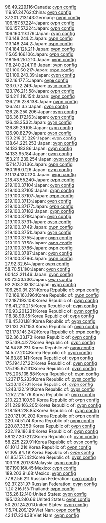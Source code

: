 96.49.229.116:Canada: [ovpn config](vpn/96_49_229_116.ovpn)  
119.97.247.62:China: [ovpn config](vpn/119_97_247_62.ovpn)  
37.201.213.143:Germany: [ovpn config](vpn/37_201_213_143.ovpn)  
106.157.57.224:Japan: [ovpn config](vpn/106_157_57_224.ovpn)  
106.157.57.224:Japan: [ovpn config](vpn/106_157_57_224.ovpn)  
106.160.118.179:Japan: [ovpn config](vpn/106_160_118_179.ovpn)  
113.148.244.2:Japan: [ovpn config](vpn/113_148_244_2.ovpn)  
113.148.244.2:Japan: [ovpn config](vpn/113_148_244_2.ovpn)  
114.184.128.211:Japan: [ovpn config](vpn/114_184_128_211.ovpn)  
115.65.166.106:Japan: [ovpn config](vpn/115_65_166_106.ovpn)  
118.156.251.210:Japan: [ovpn config](vpn/118_156_251_210.ovpn)  
118.240.224.116:Japan: [ovpn config](vpn/118_240_224_116.ovpn)  
121.106.50.217:Japan: [ovpn config](vpn/121_106_50_217.ovpn)  
121.109.240.39:Japan: [ovpn config](vpn/121_109_240_39.ovpn)  
122.16.177.5:Japan: [ovpn config](vpn/122_16_177_5.ovpn)  
123.0.72.249:Japan: [ovpn config](vpn/123_0_72_249.ovpn)  
123.176.215.58:Japan: [ovpn config](vpn/123_176_215_58.ovpn)  
124.211.110.154:Japan: [ovpn config](vpn/124_211_110_154.ovpn)  
126.219.238.138:Japan: [ovpn config](vpn/126_219_238_138.ovpn)  
126.241.3.3:Japan: [ovpn config](vpn/126_241_3_3.ovpn)  
126.28.250.206:Japan: [ovpn config](vpn/126_28_250_206.ovpn)  
126.36.172.163:Japan: [ovpn config](vpn/126_36_172_163.ovpn)  
126.48.35.32:Japan: [ovpn config](vpn/126_48_35_32.ovpn)  
126.89.29.105:Japan: [ovpn config](vpn/126_89_29_105.ovpn)  
126.90.82.79:Japan: [ovpn config](vpn/126_90_82_79.ovpn)  
133.218.25.228:Japan: [ovpn config](vpn/133_218_25_228.ovpn)  
138.64.225.253:Japan: [ovpn config](vpn/138_64_225_253.ovpn)  
14.133.183.86:Japan: [ovpn config](vpn/14_133_183_86.ovpn)  
14.133.95.184:Japan: [ovpn config](vpn/14_133_95_184.ovpn)  
153.211.236.254:Japan: [ovpn config](vpn/153_211_236_254.ovpn)  
157.147.101.36:Japan: [ovpn config](vpn/157_147_101_36.ovpn)  
180.196.0.126:Japan: [ovpn config](vpn/180_196_0_126.ovpn)  
211.124.137.220:Japan: [ovpn config](vpn/211_124_137_220.ovpn)  
218.43.55.240:Japan: [ovpn config](vpn/218_43_55_240.ovpn)  
219.100.37.104:Japan: [ovpn config](vpn/219_100_37_104.ovpn)  
219.100.37.105:Japan: [ovpn config](vpn/219_100_37_105.ovpn)  
219.100.37.107:Japan: [ovpn config](vpn/219_100_37_107.ovpn)  
219.100.37.13:Japan: [ovpn config](vpn/219_100_37_13.ovpn)  
219.100.37.177:Japan: [ovpn config](vpn/219_100_37_177.ovpn)  
219.100.37.182:Japan: [ovpn config](vpn/219_100_37_182.ovpn)  
219.100.37.19:Japan: [ovpn config](vpn/219_100_37_19.ovpn)  
219.100.37.31:Japan: [ovpn config](vpn/219_100_37_31.ovpn)  
219.100.37.49:Japan: [ovpn config](vpn/219_100_37_49.ovpn)  
219.100.37.51:Japan: [ovpn config](vpn/219_100_37_51.ovpn)  
219.100.37.55:Japan: [ovpn config](vpn/219_100_37_55.ovpn)  
219.100.37.58:Japan: [ovpn config](vpn/219_100_37_58.ovpn)  
219.100.37.86:Japan: [ovpn config](vpn/219_100_37_86.ovpn)  
219.100.37.87:Japan: [ovpn config](vpn/219_100_37_87.ovpn)  
219.100.37.96:Japan: [ovpn config](vpn/219_100_37_96.ovpn)  
27.92.32.64:Japan: [ovpn config](vpn/27_92_32_64.ovpn)  
58.70.51.180:Japan: [ovpn config](vpn/58_70_51_180.ovpn)  
60.142.211.46:Japan: [ovpn config](vpn/60_142_211_46.ovpn)  
60.73.53.236:Japan: [ovpn config](vpn/60_73_53_236.ovpn)  
92.203.233.181:Japan: [ovpn config](vpn/92_203_233_181.ovpn)  
106.250.39.231:Korea Republic of: [ovpn config](vpn/106_250_39_231.ovpn)  
112.169.163.196:Korea Republic of: [ovpn config](vpn/112_169_163_196.ovpn)  
112.187.193.108:Korea Republic of: [ovpn config](vpn/112_187_193_108.ovpn)  
116.41.210.215:Korea Republic of: [ovpn config](vpn/116_41_210_215.ovpn)  
116.93.201.231:Korea Republic of: [ovpn config](vpn/116_93_201_231.ovpn)  
118.38.99.85:Korea Republic of: [ovpn config](vpn/118_38_99_85.ovpn)  
118.45.101.181:Korea Republic of: [ovpn config](vpn/118_45_101_181.ovpn)  
121.131.207.153:Korea Republic of: [ovpn config](vpn/121_131_207_153.ovpn)  
121.173.146.242:Korea Republic of: [ovpn config](vpn/121_173_146_242.ovpn)  
122.36.33.173:Korea Republic of: [ovpn config](vpn/122_36_33_173.ovpn)  
125.139.4.127:Korea Republic of: [ovpn config](vpn/125_139_4_127.ovpn)  
14.54.88.231:Korea Republic of: [ovpn config](vpn/14_54_88_231.ovpn)  
14.5.77.204:Korea Republic of: [ovpn config](vpn/14_5_77_204.ovpn)  
14.63.89.141:Korea Republic of: [ovpn config](vpn/14_63_89_141.ovpn)  
175.194.127.22:Korea Republic of: [ovpn config](vpn/175_194_127_22.ovpn)  
175.195.97.131:Korea Republic of: [ovpn config](vpn/175_195_97_131.ovpn)  
175.205.106.88:Korea Republic of: [ovpn config](vpn/175_205_106_88.ovpn)  
1.237.175.233:Korea Republic of: [ovpn config](vpn/1_237_175_233.ovpn)  
1.238.197.78:Korea Republic of: [ovpn config](vpn/1_238_197_78.ovpn)  
1.243.122.191:Korea Republic of: [ovpn config](vpn/1_243_122_191.ovpn)  
1.252.215.176:Korea Republic of: [ovpn config](vpn/1_252_215_176.ovpn)  
210.223.100.50:Korea Republic of: [ovpn config](vpn/210_223_100_50.ovpn)  
211.229.166.205:Korea Republic of: [ovpn config](vpn/211_229_166_205.ovpn)  
218.159.228.85:Korea Republic of: [ovpn config](vpn/218_159_228_85.ovpn)  
220.121.99.202:Korea Republic of: [ovpn config](vpn/220_121_99_202.ovpn)  
220.74.51.74:Korea Republic of: [ovpn config](vpn/220_74_51_74.ovpn)  
220.87.33.59:Korea Republic of: [ovpn config](vpn/220_87_33_59.ovpn)  
222.119.186.84:Korea Republic of: [ovpn config](vpn/222_119_186_84.ovpn)  
58.127.207.212:Korea Republic of: [ovpn config](vpn/58_127_207_212.ovpn)  
58.225.229.91:Korea Republic of: [ovpn config](vpn/58_225_229_91.ovpn)  
61.101.1.210:Korea Republic of: [ovpn config](vpn/61_101_1_210.ovpn)  
61.105.84.49:Korea Republic of: [ovpn config](vpn/61_105_84_49.ovpn)  
61.85.157.242:Korea Republic of: [ovpn config](vpn/61_85_157_242.ovpn)  
103.118.20.178:Malaysia: [ovpn config](vpn/103_118_20_178.ovpn)  
187.190.160.45:Mexico: [ovpn config](vpn/187_190_160_45.ovpn)  
189.203.91.68:Mexico: [ovpn config](vpn/189_203_91_68.ovpn)  
77.82.56.211:Russian Federation: [ovpn config](vpn/77_82_56_211.ovpn)  
92.37.231.97:Russian Federation: [ovpn config](vpn/92_37_231_97.ovpn)  
1.20.216.153:Thailand: [ovpn config](vpn/1_20_216_153.ovpn)  
135.26.12.140:United States: [ovpn config](vpn/135_26_12_140.ovpn)  
195.123.240.66:United States: [ovpn config](vpn/195_123_240_66.ovpn)  
50.20.124.201:United States: [ovpn config](vpn/50_20_124_201.ovpn)  
115.74.209.129:Viet Nam: [ovpn config](vpn/115_74_209_129.ovpn)  
42.117.234.38:Viet Nam: [ovpn config](vpn/42_117_234_38.ovpn)  
